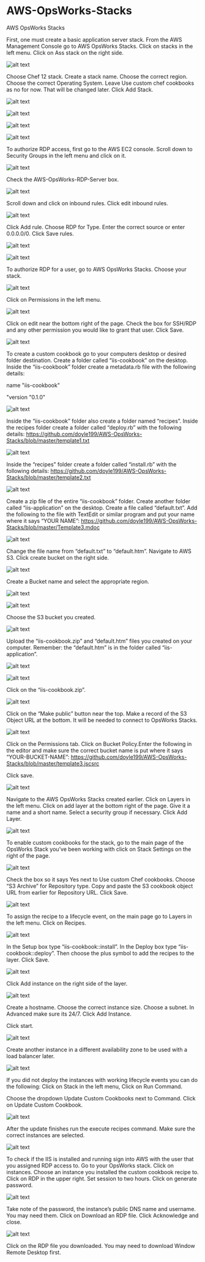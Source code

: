 # AWS-OpsWorks-Stacks
AWS OpsWorks Stacks

First, one must create a basic application server stack. From the AWS Management Console go to AWS OpsWorks Stacks. Click on stacks in the left menu. Click on Ass stack on the right side.

![alt text](https://github.com/doyle199/AWS-OpsWorks-Stacks/blob/master/add_stack.png)

Choose Chef 12 stack. Create a stack name. Choose the correct region. Choose the correct Operating System. Leave Use custom chef cookbooks as no for now. That will be changed later. Click Add Stack.

![alt text](https://github.com/doyle199/AWS-OpsWorks-Stacks/blob/master/stack1.png)

![alt text](https://github.com/doyle199/AWS-OpsWorks-Stacks/blob/master/stack2.png)

![alt text](https://github.com/doyle199/AWS-OpsWorks-Stacks/blob/master/stack3.png)

![alt text](https://github.com/doyle199/AWS-OpsWorks-Stacks/blob/master/stack4.png)

To authorize RDP access, first go to the AWS EC2 console. Scroll down to Security Groups in the left menu and click on it.

![alt text](https://github.com/doyle199/AWS-OpsWorks-Stacks/blob/master/scroll.png)

Check the AWS-OpsWorks-RDP-Server box.

![alt text](https://github.com/doyle199/AWS-OpsWorks-Stacks/blob/master/SG_1.png)

Scroll down and click on inbound rules. Click edit inbound rules.

![alt text](https://github.com/doyle199/AWS-OpsWorks-Stacks/blob/master/rules.png)

Click Add rule. Choose RDP for Type. Enter the correct source or enter 0.0.0.0/0. Click Save rules.

![alt text](https://github.com/doyle199/AWS-OpsWorks-Stacks/blob/master/rules_1.png)

![alt text](https://github.com/doyle199/AWS-OpsWorks-Stacks/blob/master/rules_2.png)

To authorize RDP for a user, go to AWS OpsWorks Stacks. Choose your stack. 

![alt text](https://github.com/doyle199/AWS-OpsWorks-Stacks/blob/master/works.png)

Click on Permissions in the left menu.

![alt text](https://github.com/doyle199/AWS-OpsWorks-Stacks/blob/master/per.png)

Click on edit near the bottom right of the page. Check the box for SSH/RDP and any other permission you would like to grant that user.	Click Save.

![alt text](https://github.com/doyle199/AWS-OpsWorks-Stacks/blob/master/per_2.png)

To create a custom cookbook go to your computers desktop or desired folder destination. Create a folder called “iis-cookbook” on the desktop. Inside the “iis-cookbook” folder create a metadata.rb file with the following details: 

name "iis-cookbook"

"version "0.1.0"

![alt text](https://github.com/doyle199/AWS-OpsWorks-Stacks/blob/master/meta1.png)

Inside the “iis-cookbook” folder also create a folder named “recipes”. Inside the recipes folder create a folder called “deploy.rb” with the following details: https://github.com/doyle199/AWS-OpsWorks-Stacks/blob/master/template1.txt

![alt text](https://github.com/doyle199/AWS-OpsWorks-Stacks/blob/master/recipes.png)

Inside the “recipes” folder create a folder called “install.rb” with the following details: https://github.com/doyle199/AWS-OpsWorks-Stacks/blob/master/template2.txt

![alt text](https://github.com/doyle199/AWS-OpsWorks-Stacks/blob/master/rec_2.png)

Create a zip file of the entire “iis-cookbook” folder. Create another folder called “iis-application” on the desktop. Create a file called “default.txt”. Add the following to the file with TextEdit or similar program and put your name where it says “YOUR NAME”: https://github.com/doyle199/AWS-OpsWorks-Stacks/blob/master/Template3.mdoc

![alt text](https://github.com/doyle199/AWS-OpsWorks-Stacks/blob/master/default.png)

Change the file name from “default.txt” to “default.htm”. Navigate to AWS S3. Click create bucket on the right side.

![alt text](https://github.com/doyle199/AWS-OpsWorks-Stacks/blob/master/bucket.png)

Create a Bucket name and select the appropriate region.

![alt text](https://github.com/doyle199/AWS-OpsWorks-Stacks/blob/master/bucket2.png)

![alt text](https://github.com/doyle199/AWS-OpsWorks-Stacks/blob/master/bucket3.png)

Choose the S3 bucket you created.

![alt text](https://github.com/doyle199/AWS-OpsWorks-Stacks/blob/master/bucket4.png)

Upload the “iis-cookbook.zip” and “default.htm” files you created on your computer. Remember: the “default.htm” is in the folder called “iis-application”.

![alt text](https://github.com/doyle199/AWS-OpsWorks-Stacks/blob/master/bucket5.png)

![alt text](https://github.com/doyle199/AWS-OpsWorks-Stacks/blob/master/bucket6.png)

Click on the “iis-cookbook.zip”.

![alt text](https://github.com/doyle199/AWS-OpsWorks-Stacks/blob/master/cookbook.png)

Click on the “Make public” button near the top. Make a record of the S3 Object URL at the bottom. It will be needed to connect to OpsWorks Stacks.

![alt text](https://github.com/doyle199/AWS-OpsWorks-Stacks/blob/master/zip.png)

Click on the Permissions tab. Click on Bucket Policy.Enter the following in the editor and make sure the correct bucket name is put where it says “YOUR-BUCKET-NAME”: https://github.com/doyle199/AWS-OpsWorks-Stacks/blob/master/template3.jscsrc

Click save.

![alt text](https://github.com/doyle199/AWS-OpsWorks-Stacks/blob/master/pub.png)

Navigate to the AWS OpsWorks Stacks created earlier. Click on Layers in the left menu. Click on add layer at the bottom right of the page. Give it a name and a short name. Select a security group if necessary. Click Add Layer.

![alt text](https://github.com/doyle199/AWS-OpsWorks-Stacks/blob/master/layer.png)

To enable custom cookbooks for the stack, go to the main page of the OpsWorks Stack you’ve been working with click on Stack Settings on the right of the page.

![alt text](https://github.com/doyle199/AWS-OpsWorks-Stacks/blob/master/run.png)

Check the box so it says Yes next to Use custom Chef cookbooks. Choose “S3 Archive” for Repository type. Copy and paste the S3 cookbook object URL from earlier for Repository URL. Click Save.

![alt text](https://github.com/doyle199/AWS-OpsWorks-Stacks/blob/master/ore.png)

To assign the recipe to a lifecycle event, on the main page go to Layers in the left menu. Click on Recipes.

![alt text](https://github.com/doyle199/AWS-OpsWorks-Stacks/blob/master/recipes_4.png)

In the Setup box type “iis-cookbook::install”. In the Deploy box type “iis-cookbook::deploy”. Then choose the plus symbol to add the recipes to the layer.	Click Save.

![alt text](https://github.com/doyle199/AWS-OpsWorks-Stacks/blob/master/Save_2.png)

Click Add instance on the right side of the layer.

![alt text](https://github.com/doyle199/AWS-OpsWorks-Stacks/blob/master/ad_in.png)

Create a hostname.	Choose the correct instance size.	Choose a subnet.	In Advanced make sure its 24/7.	Click Add Instance.

Click start.

![alt text](https://github.com/doyle199/AWS-OpsWorks-Stacks/blob/master/start.png)

Create another instance in a different availability zone to be used with a load balancer later.

![alt text](https://github.com/doyle199/AWS-OpsWorks-Stacks/blob/master/online.png)

If you did not deploy the instances with working lifecycle events you can do the following: Click on Stack in the left menu, Click on Run Command. 

Choose the dropdown Update Custom Cookbooks next to Command. Click on Update Custom Cookbook.

![alt text](https://github.com/doyle199/AWS-OpsWorks-Stacks/blob/master/update.png)

After the update finishes run the execute recipes command. Make sure the correct instances are selected.

![alt text](https://github.com/doyle199/AWS-OpsWorks-Stacks/blob/master/success.png)

To check if the IIS is installed and running sign into AWS with the user that you assigned RDP access to. Go to your OpsWorks stack. Click on instances. Choose an instance you installed the custom cookbook recipe to. Click on RDP in the upper right. Set session to two hours. Click on generate password.

![alt text](https://github.com/doyle199/AWS-OpsWorks-Stacks/blob/master/generate.png)

Take note of the password, the instance’s public DNS name and username. You may need them.	Click on Download an RDP file. Click Acknowledge and close.

![alt text](https://github.com/doyle199/AWS-OpsWorks-Stacks/blob/master/ack.png)

Click on the RDP file you downloaded. You may need to download Window Remote Desktop first.

